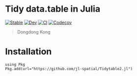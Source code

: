 # Tidy data.table in Julia

[![Stable](https://img.shields.io/badge/docs-stable-blue.svg)](https://jl-spatial.github.io/Tidytable2.jl/stable)
[![Dev](https://img.shields.io/badge/docs-dev-blue.svg)](https://jl-spatial.github.io/Tidytable2.jl/dev)
[![CI](https://github.com/jl-spatial/Tidytable2.jl/actions/workflows/CI.yml/badge.svg)](https://github.com/jl-spatial/Tidytable2.jl/actions/workflows/CI.yml)
[![Codecov](https://codecov.io/gh/jl-spatial/Tidytable2.jl/branch/master/graph/badge.svg)](https://codecov.io/gh/jl-spatial/Tidytable2.jl)

> Dongdong Kong

# Installation

```
using Pkg
Pkg.add(url="https://github.com/jl-spatial/Tidytable2.jl")
```
